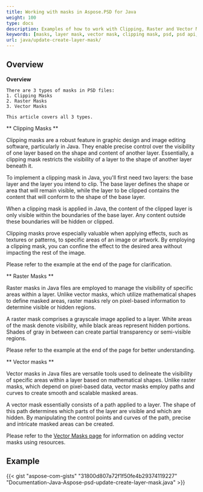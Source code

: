 ```yaml
---
title: Working with masks in Aspose.PSD for Java
weight: 100
type: docs
description: Examples of how to work with Clipping, Raster and Vector Masks within PSD File
keywords: [masks, layer mask, vector mask, clipping mask, psd, psd api, java, code sample]
url: java/update-create-layer-mask/
---
```


## **Overview**

**Overview**
	
	There are 3 types of masks in PSD files:
	1. Clipping Masks
	2. Raster Masks
	3. Vector Masks
	
	This article covers all 3 types.


** Clipping Masks **

Clipping masks are a robust feature in graphic design and image editing software, particularly in Java. They enable precise control over the visibility of one layer based on the shape and content of another layer. Essentially, a clipping mask restricts the visibility of a layer to the shape of another layer beneath it.

To implement a clipping mask in Java, you'll first need two layers: the base layer and the layer you intend to clip. The base layer defines the shape or area that will remain visible, while the layer to be clipped contains the content that will conform to the shape of the base layer.

When a clipping mask is applied in Java, the content of the clipped layer is only visible within the boundaries of the base layer. Any content outside these boundaries will be hidden or clipped.

Clipping masks prove especially valuable when applying effects, such as textures or patterns, to specific areas of an image or artwork. By employing a clipping mask, you can confine the effect to the desired area without impacting the rest of the image.

Please refer to the example at the end of the page for clarification.

** Raster Masks ** 

Raster masks in Java files are employed to manage the visibility of specific areas within a layer. Unlike vector masks, which utilize mathematical shapes to define masked areas, raster masks rely on pixel-based information to determine visible or hidden regions.

A raster mask comprises a grayscale image applied to a layer. White areas of the mask denote visibility, while black areas represent hidden portions. Shades of gray in between can create partial transparency or semi-visible regions.

Please refer to the example at the end of the page for better understanding.

** Vector masks **

Vector masks in Java files are versatile tools used to delineate the visibility of specific areas within a layer based on mathematical shapes. Unlike raster masks, which depend on pixel-based data, vector masks employ paths and curves to create smooth and scalable masked areas.

A vector mask essentially consists of a path applied to a layer. The shape of this path determines which parts of the layer are visible and which are hidden. By manipulating the control points and curves of the path, precise and intricate masked areas can be created.

Please refer to the [Vector Masks page](https://reference.aspose.com/psd/java/com.aspose.psd.fileformats.psd.layers/layermaskdatashort/) for information on adding vector masks using resources.

## **Example**
{{< gist "aspose-com-gists" "31800d807a72f1f50fe4b29374119227" "Documentation-Java-Aspose-psd-update-create-layer-mask.java" >}}